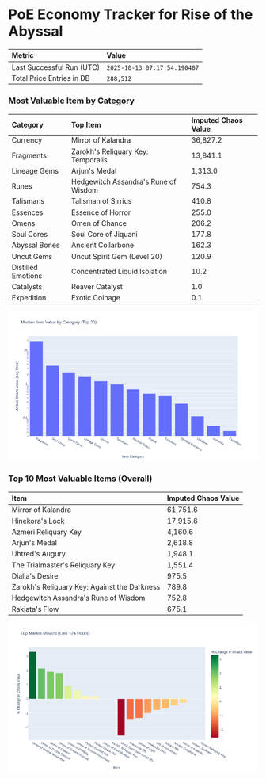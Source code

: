# PoE Economy Tracker for Rise of the Abyssal

<!-- START_MAINTENANCE -->
| Metric | Value |
|:---|:---|
| Last Successful Run (UTC) | `2025-10-13 07:17:54.190407` |
| Total Price Entries in DB | `288,512` |

<!-- END_MAINTENANCE -->

<!-- START_DATAFRAME_DEBUG -->
<!-- END_DATAFRAME_DEBUG -->

<!-- START_CATEGORY_ANALYSIS -->
### Most Valuable Item by Category
| Category | Top Item | Imputed Chaos Value |
| :--- | :--- | :--- |
| Currency | Mirror of Kalandra | 36,827.2 |
| Fragments | Zarokh's Reliquary Key: Temporalis | 13,841.1 |
| Lineage Gems | Arjun's Medal | 1,313.0 |
| Runes | Hedgewitch Assandra's Rune of Wisdom | 754.3 |
| Talismans | Talisman of Sirrius | 410.8 |
| Essences | Essence of Horror | 255.0 |
| Omens | Omen of Chance | 206.2 |
| Soul Cores | Soul Core of Jiquani | 177.8 |
| Abyssal Bones | Ancient Collarbone | 162.3 |
| Uncut Gems | Uncut Spirit Gem (Level 20) | 120.9 |
| Distilled Emotions | Concentrated Liquid Isolation | 10.2 |
| Catalysts | Reaver Catalyst | 1.0 |
| Expedition | Exotic Coinage | 0.1 |


![Category Analysis Chart](charts/category_analysis.png)
<!-- END_ANALYSIS -->

<!-- START_ANALYSIS -->
### Top 10 Most Valuable Items (Overall)
| Item | Imputed Chaos Value |
| :--- | :--- |
| Mirror of Kalandra | 61,751.6 |
| Hinekora's Lock | 17,915.6 |
| Azmeri Reliquary Key | 4,160.6 |
| Arjun's Medal | 2,618.8 |
| Uhtred's Augury | 1,948.1 |
| The Trialmaster's Reliquary Key | 1,551.4 |
| Dialla's Desire | 975.5 |
| Zarokh's Reliquary Key: Against the Darkness | 789.8 |
| Hedgewitch Assandra's Rune of Wisdom | 752.8 |
| Rakiata's Flow | 675.1 |


![Market Movers Chart](charts/market_movers.png)
<!-- END_ANALYSIS -->
